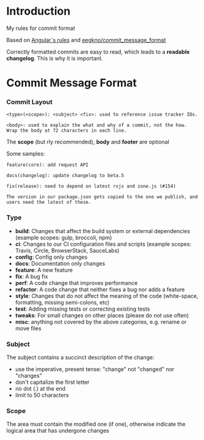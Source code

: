 # Introduction
My rules for commit format

Based on  [Angular`s rules](https://github.com/angular/angular/blob/master/CONTRIBUTING.md#-commit-message-guidelines) and [eegkno/commit_message_format](https://github.com/eegkno/commit_message_format)

Correctly formatted commits are easy to read, which leads to a **readable changelog**. This is why it is important.
# Commit Message Format

### Commit Layout
```
<type>(<scope>): <subject> <fix>: used to reference issue tracker IDs.

<body>: used to explain the what and why of a commit, not the how. Wrap the body at 72 characters in each line.
```

The **scope** (but rly recommended), **body** and **footer** are optional

Some samples: 
```
feature(core): add request API
```

```
docs(changelog): update changelog to beta.5
```
```
fix(release): need to depend on latest rxjs and zone.js (#154)

The version in our package.json gets copied to the one we publish, and users need the latest of these.
```
### Type

- **build**: Changes that affect the build system or external dependencies (example scopes: gulp, broccoli, npm)
- **ci**: Changes to our CI configuration files and scripts (example scopes: Travis, Circle, BrowserStack, SauceLabs)
- **config**: Config only changes
- **docs**: Documentation only changes
- **feature**: A new feature
- **fix**: A bug fix
- **perf**: A code change that improves performance
- **refactor**: A code change that neither fixes a bug nor adds a feature
- **style**: Changes that do not affect the meaning of the code (white-space, formatting, missing semi-colons, etc)
- **test**: Adding missing tests or correcting existing tests
- **tweaks**: For small changes on other places (please do not use often)
- **misc**: anything not covered by the above categories, e.g. rename or move files

### Subject 

The subject contains a succinct description of the change:

- use the imperative, present tense: "change" not "changed" nor "changes"
- don't capitalize the first letter
- no dot (.) at the end
- limit to 50 characters

### Scope

The area must contain the modified one (if one), otherwise indicate the logical area that has undergone changes








